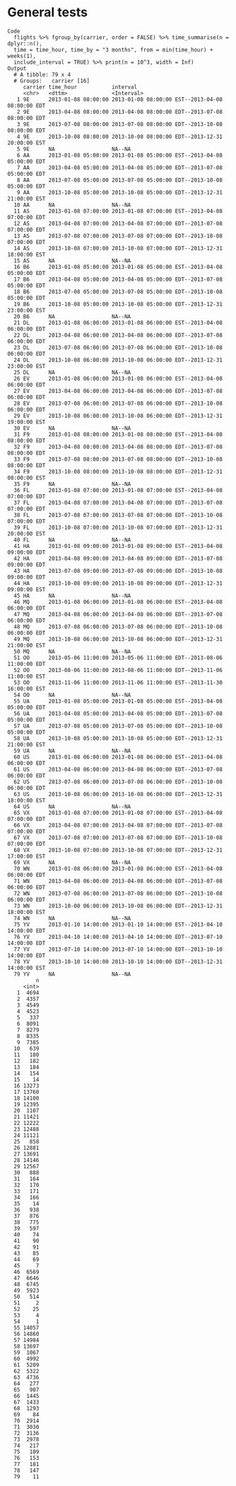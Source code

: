 # General tests

    Code
      flights %>% fgroup_by(carrier, order = FALSE) %>% time_summarise(n = dplyr::n(),
      time = time_hour, time_by = "3 months", from = min(time_hour) + weeks(1),
      include_interval = TRUE) %>% print(n = 10^3, width = Inf)
    Output
      # A tibble: 79 x 4
      # Groups:   carrier [16]
         carrier time_hour           interval                                        
         <chr>   <dttm>              <Interval>                                      
       1 9E      2013-01-08 08:00:00 2013-01-08 08:00:00 EST--2013-04-08 08:00:00 EDT
       2 9E      2013-04-08 08:00:00 2013-04-08 08:00:00 EDT--2013-07-08 08:00:00 EDT
       3 9E      2013-07-08 08:00:00 2013-07-08 08:00:00 EDT--2013-10-08 08:00:00 EDT
       4 9E      2013-10-08 08:00:00 2013-10-08 08:00:00 EDT--2013-12-31 20:00:00 EST
       5 9E      NA                  NA--NA                                          
       6 AA      2013-01-08 05:00:00 2013-01-08 05:00:00 EST--2013-04-08 05:00:00 EDT
       7 AA      2013-04-08 05:00:00 2013-04-08 05:00:00 EDT--2013-07-08 05:00:00 EDT
       8 AA      2013-07-08 05:00:00 2013-07-08 05:00:00 EDT--2013-10-08 05:00:00 EDT
       9 AA      2013-10-08 05:00:00 2013-10-08 05:00:00 EDT--2013-12-31 21:00:00 EST
      10 AA      NA                  NA--NA                                          
      11 AS      2013-01-08 07:00:00 2013-01-08 07:00:00 EST--2013-04-08 07:00:00 EDT
      12 AS      2013-04-08 07:00:00 2013-04-08 07:00:00 EDT--2013-07-08 07:00:00 EDT
      13 AS      2013-07-08 07:00:00 2013-07-08 07:00:00 EDT--2013-10-08 07:00:00 EDT
      14 AS      2013-10-08 07:00:00 2013-10-08 07:00:00 EDT--2013-12-31 18:00:00 EST
      15 AS      NA                  NA--NA                                          
      16 B6      2013-01-08 05:00:00 2013-01-08 05:00:00 EST--2013-04-08 05:00:00 EDT
      17 B6      2013-04-08 05:00:00 2013-04-08 05:00:00 EDT--2013-07-08 05:00:00 EDT
      18 B6      2013-07-08 05:00:00 2013-07-08 05:00:00 EDT--2013-10-08 05:00:00 EDT
      19 B6      2013-10-08 05:00:00 2013-10-08 05:00:00 EDT--2013-12-31 23:00:00 EST
      20 B6      NA                  NA--NA                                          
      21 DL      2013-01-08 06:00:00 2013-01-08 06:00:00 EST--2013-04-08 06:00:00 EDT
      22 DL      2013-04-08 06:00:00 2013-04-08 06:00:00 EDT--2013-07-08 06:00:00 EDT
      23 DL      2013-07-08 06:00:00 2013-07-08 06:00:00 EDT--2013-10-08 06:00:00 EDT
      24 DL      2013-10-08 06:00:00 2013-10-08 06:00:00 EDT--2013-12-31 23:00:00 EST
      25 DL      NA                  NA--NA                                          
      26 EV      2013-01-08 06:00:00 2013-01-08 06:00:00 EST--2013-04-08 06:00:00 EDT
      27 EV      2013-04-08 06:00:00 2013-04-08 06:00:00 EDT--2013-07-08 06:00:00 EDT
      28 EV      2013-07-08 06:00:00 2013-07-08 06:00:00 EDT--2013-10-08 06:00:00 EDT
      29 EV      2013-10-08 06:00:00 2013-10-08 06:00:00 EDT--2013-12-31 19:00:00 EST
      30 EV      NA                  NA--NA                                          
      31 F9      2013-01-08 08:00:00 2013-01-08 08:00:00 EST--2013-04-08 08:00:00 EDT
      32 F9      2013-04-08 08:00:00 2013-04-08 08:00:00 EDT--2013-07-08 08:00:00 EDT
      33 F9      2013-07-08 08:00:00 2013-07-08 08:00:00 EDT--2013-10-08 08:00:00 EDT
      34 F9      2013-10-08 08:00:00 2013-10-08 08:00:00 EDT--2013-12-31 08:00:00 EST
      35 F9      NA                  NA--NA                                          
      36 FL      2013-01-08 07:00:00 2013-01-08 07:00:00 EST--2013-04-08 07:00:00 EDT
      37 FL      2013-04-08 07:00:00 2013-04-08 07:00:00 EDT--2013-07-08 07:00:00 EDT
      38 FL      2013-07-08 07:00:00 2013-07-08 07:00:00 EDT--2013-10-08 07:00:00 EDT
      39 FL      2013-10-08 07:00:00 2013-10-08 07:00:00 EDT--2013-12-31 20:00:00 EST
      40 FL      NA                  NA--NA                                          
      41 HA      2013-01-08 09:00:00 2013-01-08 09:00:00 EST--2013-04-08 09:00:00 EDT
      42 HA      2013-04-08 09:00:00 2013-04-08 09:00:00 EDT--2013-07-08 09:00:00 EDT
      43 HA      2013-07-08 09:00:00 2013-07-08 09:00:00 EDT--2013-10-08 09:00:00 EDT
      44 HA      2013-10-08 09:00:00 2013-10-08 09:00:00 EDT--2013-12-31 09:00:00 EST
      45 HA      NA                  NA--NA                                          
      46 MQ      2013-01-08 06:00:00 2013-01-08 06:00:00 EST--2013-04-08 06:00:00 EDT
      47 MQ      2013-04-08 06:00:00 2013-04-08 06:00:00 EDT--2013-07-08 06:00:00 EDT
      48 MQ      2013-07-08 06:00:00 2013-07-08 06:00:00 EDT--2013-10-08 06:00:00 EDT
      49 MQ      2013-10-08 06:00:00 2013-10-08 06:00:00 EDT--2013-12-31 21:00:00 EST
      50 MQ      NA                  NA--NA                                          
      51 OO      2013-05-06 11:00:00 2013-05-06 11:00:00 EDT--2013-08-06 11:00:00 EDT
      52 OO      2013-08-06 11:00:00 2013-08-06 11:00:00 EDT--2013-11-06 11:00:00 EST
      53 OO      2013-11-06 11:00:00 2013-11-06 11:00:00 EST--2013-11-30 16:00:00 EST
      54 OO      NA                  NA--NA                                          
      55 UA      2013-01-08 05:00:00 2013-01-08 05:00:00 EST--2013-04-08 05:00:00 EDT
      56 UA      2013-04-08 05:00:00 2013-04-08 05:00:00 EDT--2013-07-08 05:00:00 EDT
      57 UA      2013-07-08 05:00:00 2013-07-08 05:00:00 EDT--2013-10-08 05:00:00 EDT
      58 UA      2013-10-08 05:00:00 2013-10-08 05:00:00 EDT--2013-12-31 21:00:00 EST
      59 UA      NA                  NA--NA                                          
      60 US      2013-01-08 06:00:00 2013-01-08 06:00:00 EST--2013-04-08 06:00:00 EDT
      61 US      2013-04-08 06:00:00 2013-04-08 06:00:00 EDT--2013-07-08 06:00:00 EDT
      62 US      2013-07-08 06:00:00 2013-07-08 06:00:00 EDT--2013-10-08 06:00:00 EDT
      63 US      2013-10-08 06:00:00 2013-10-08 06:00:00 EDT--2013-12-31 18:00:00 EST
      64 US      NA                  NA--NA                                          
      65 VX      2013-01-08 07:00:00 2013-01-08 07:00:00 EST--2013-04-08 07:00:00 EDT
      66 VX      2013-04-08 07:00:00 2013-04-08 07:00:00 EDT--2013-07-08 07:00:00 EDT
      67 VX      2013-07-08 07:00:00 2013-07-08 07:00:00 EDT--2013-10-08 07:00:00 EDT
      68 VX      2013-10-08 07:00:00 2013-10-08 07:00:00 EDT--2013-12-31 17:00:00 EST
      69 VX      NA                  NA--NA                                          
      70 WN      2013-01-08 06:00:00 2013-01-08 06:00:00 EST--2013-04-08 06:00:00 EDT
      71 WN      2013-04-08 06:00:00 2013-04-08 06:00:00 EDT--2013-07-08 06:00:00 EDT
      72 WN      2013-07-08 06:00:00 2013-07-08 06:00:00 EDT--2013-10-08 06:00:00 EDT
      73 WN      2013-10-08 06:00:00 2013-10-08 06:00:00 EDT--2013-12-31 18:00:00 EST
      74 WN      NA                  NA--NA                                          
      75 YV      2013-01-10 14:00:00 2013-01-10 14:00:00 EST--2013-04-10 14:00:00 EDT
      76 YV      2013-04-10 14:00:00 2013-04-10 14:00:00 EDT--2013-07-10 14:00:00 EDT
      77 YV      2013-07-10 14:00:00 2013-07-10 14:00:00 EDT--2013-10-10 14:00:00 EDT
      78 YV      2013-10-10 14:00:00 2013-10-10 14:00:00 EDT--2013-12-31 14:00:00 EST
      79 YV      NA                  NA--NA                                          
             n
         <int>
       1  4694
       2  4357
       3  4549
       4  4523
       5   337
       6  8091
       7  8279
       8  8335
       9  7385
      10   639
      11   180
      12   182
      13   184
      14   154
      15    14
      16 13273
      17 13760
      18 14100
      19 12395
      20  1107
      21 11421
      22 12222
      23 12488
      24 11121
      25   858
      26 12881
      27 13691
      28 14146
      29 12567
      30   888
      31   164
      32   170
      33   171
      34   166
      35    14
      36   938
      37   876
      38   775
      39   597
      40    74
      41    90
      42    91
      43    85
      44    69
      45     7
      46  6569
      47  6646
      48  6745
      49  5923
      50   514
      51     2
      52    25
      53     4
      54     1
      55 14057
      56 14860
      57 14984
      58 13697
      59  1067
      60  4992
      61  5209
      62  5322
      63  4736
      64   277
      65   907
      66  1445
      67  1433
      68  1293
      69    84
      70  2914
      71  3030
      72  3136
      73  2978
      74   217
      75   109
      76   153
      77   181
      78   147
      79    11

